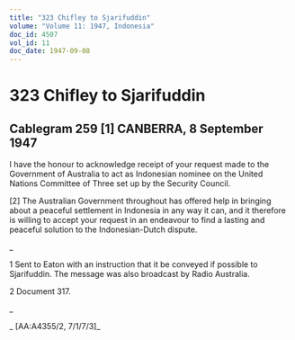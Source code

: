 ```yaml
---
title: "323 Chifley to Sjarifuddin"
volume: "Volume 11: 1947, Indonesia"
doc_id: 4507
vol_id: 11
doc_date: 1947-09-08
---
```


# 323 Chifley to Sjarifuddin

## Cablegram 259 [1] CANBERRA, 8 September 1947

I have the honour to acknowledge receipt of your request made to the Government of Australia to act as Indonesian nominee on the United Nations Committee of Three set up by the Security Council.

[2] The Australian Government throughout has offered help in bringing about a peaceful settlement in Indonesia in any way it can, and it therefore is willing to accept your request in an endeavour to find a lasting and peaceful solution to the Indonesian-Dutch dispute.

_

1 Sent to Eaton with an instruction that it be conveyed if possible to Sjarifuddin. The message was also broadcast by Radio Australia.

2 Document 317.

_

_ [AA:A4355/2, 7/1/7/3]_
